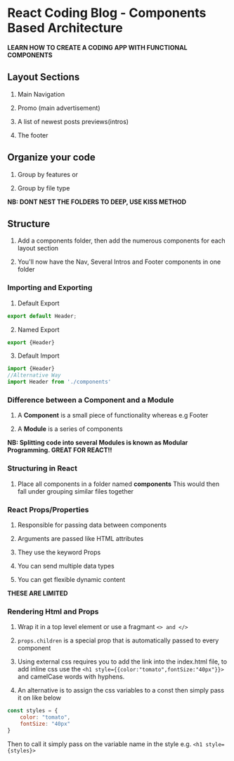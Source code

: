 # React Coding Blog - Components Based Architecture
**LEARN HOW TO CREATE A CODING APP WITH FUNCTIONAL COMPONENTS**

## Layout Sections

1. Main Navigation

2. Promo (main advertisement)

3. A list of newest posts previews(intros)

4. The footer

## Organize your code

1. Group by features or

2. Group by file type

**NB: DONT NEST THE FOLDERS TO DEEP, USE KISS METHOD**

## Structure 

1. Add a components folder, then add the numerous components for each layout section

2. You'll now have the Nav, Several Intros and Footer components in one folder

### Importing and Exporting

1. Default Export
```js
export default Header;
```

2. Named Export
```js
export {Header}
```

3. Default Import
```js
import {Header}
//Alternative Way
import Header from './components'
```

### Difference between a Component and a Module

1. A **Component** is a small piece of functionality whereas e.g Footer

2. A **Module** is a series of components

**NB: Splitting code into several Modules is known as Modular Programming. GREAT FOR REACT!!**

### Structuring in React

1. Place all components in a folder named **components** This would then fall under grouping similar files together

### React Props/Properties

1. Responsible for passing data between components

2. Arguments are passed like HTML attributes

3. They use the keyword Props

4. You can send multiple data types

5. You can get flexible dynamic content

**THESE ARE LIMITED**

### Rendering Html and Props

1. Wrap it in a top level element or use a fragmant `<> and </>`

2. `props.children` is a special prop that is automatically passed to every component

3. Using external css requires you to add the link into the index.html file, to add inline css use the `<h1 style={{color:"tomato",fontSize:"40px"}}>` and camelCase words with hyphens. 

4. An alternative is to assign the css variables to a const then simply pass it on like below
```js
const styles = {
    color: "tomato",
    fontSize: "40px"
}
```
Then to call it simply pass on the variable name in the style e.g. `<h1 style={styles}>`